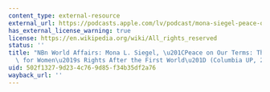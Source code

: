 ```yaml
---
content_type: external-resource
external_url: https://podcasts.apple.com/lv/podcast/mona-siegel-peace-on-our-terms-global-battle-for-womens/id426479249?i=1000477992929
has_external_license_warning: true
license: https://en.wikipedia.org/wiki/All_rights_reserved
status: ''
title: "NBn World Affairs: Mona L. Siegel, \u201CPeace on Our Terms: The Global Battle\
  \ for Women\u2019s Rights After the First World\u201D (Columbia UP, 2020\u202A)"
uid: 502f1327-9d23-4c76-9d85-f34b35df2a76
wayback_url: ''
---
```

